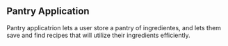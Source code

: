 ## Pantry Application

Pantry applicatrion lets a user store a pantry of ingredientes, and lets them save and find recipes that will utilize their ingredients efficiently.
